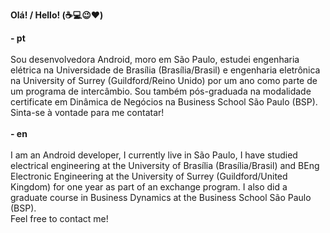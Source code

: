 <b>Olá! / Hello! (:coffee::computer::wink::heart:)</b>

  <b>- pt </b><br>
<br> Sou desenvolvedora Android, moro em São Paulo, estudei engenharia elétrica na Universidade de Brasília (Brasília/Brasil) e engenharia eletrônica na University of Surrey (Guildford/Reino Unido) por um ano como parte de um programa de intercâmbio. Sou também pós-graduada na modalidade certificate em Dinâmica de Negócios na Business School São Paulo (BSP).
<br> Sinta-se à vontade para me contatar!<br><br>
  <b>- en </b><br>
<br> I am an Android developer, I currently live in São Paulo, I have studied electrical engineering at the University of Brasília (Brasília/Brasil) and BEng Electronic Engineering at the University of Surrey (Guildford/United Kingdom) for one year as part of an exchange program. I also did a graduate course in Business Dynamics at the Business School São Paulo (BSP).
<br> Feel free to contact me!<br><br>
  
